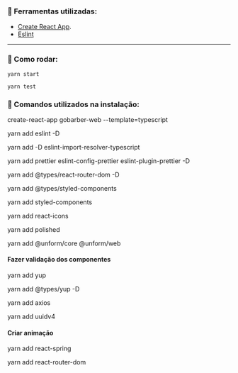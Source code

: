 ### 💪 Ferramentas utilizadas:

- [Create React App](https://github.com/facebook/create-react-app).
- [Eslint](https://eslint.org/)

---

### 🥁 Como rodar:

 `yarn start`

 `yarn test`


### 📝 Comandos utilizados na instalação:

create-react-app gobarber-web --template=typescript

yarn add eslint -D

yarn add -D eslint-import-resolver-typescript

yarn add prettier eslint-config-prettier eslint-plugin-prettier -D

yarn add @types/react-router-dom -D

yarn add @types/styled-components



yarn add styled-components

yarn add react-icons

yarn add polished

yarn add @unform/core @unform/web

#### Fazer validação dos componentes

yarn add yup

yarn add @types/yup -D


yarn add axios

yarn add uuidv4

#### Criar animação

yarn add react-spring


yarn add react-router-dom


